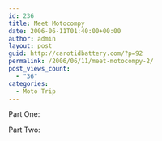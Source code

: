 ```yaml
---
id: 236
title: Meet Motocompy
date: 2006-06-11T01:40:00+00:00
author: admin
layout: post
guid: http://carotidbattery.com/?p=92
permalink: /2006/06/11/meet-motocompy-2/
post_views_count:
  - "36"
categories:
  - Moto Trip
---
```

Part One:



Part Two: